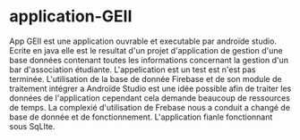 # application-GEII

App GEII est une application ouvrable et executable par androïde studio. Ecrite en java elle est le resultat d'un projet d'application de gestion d'une base données 
contenant toutes les informations concernant la gestion d'un bar d'association étudiante. L'appelication est un test est n'est pas terminée. L'utilisation de la base de 
donnée Firebase et de son module de traitement intégrer a Androïde Studio est une idée possible afin de traiter les données de l'application cependant cela demande beaucoup 
de ressources de temps. La complexié d'utilisation de Frebase nous a conduit a changé de base de donnée et de fonctionnement. L'application fianle fonctionnant sous SqLIte.

